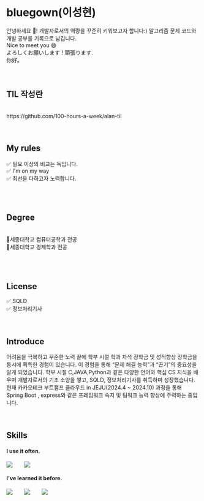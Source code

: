 # bluegown(이성현)

안녕하세요 👋! 개발자로서의 역량을 꾸준히 키워보고자 합니다:) 알고리즘 문제 코드와 개발 공부를 기록으로 남깁니다.
<br />
Nice to meet you 😄
<br />
よろしくお願いします ! 頑張ります.
<br />
你好。
<br />
<br />
<br />
## TIL 작성란
<br />
https://github.com/100-hours-a-week/alan-til
<br />
<br />
<br />

## My rules

✅ 필요 이상의 비교는 독입니다.<br />
✅ I'm on my way<br />
✅ 최선을 다하고자 노력합니다.<br />
<br />
<br />
<br />
## Degree
<br />
🏫세종대학교 컴퓨터공학과 전공 
<br />
🏫세종대학교 경제학과 전공
<br />
<br />
<br />
<br />

## License
✅ SQLD
<br />
✅ 정보처리기사
<br />
<br />
<br />
## Introduce

어려움을 극복하고 꾸준한 노력 끝에 학부 시절 학과 차석 장학금 및 성적향상 장학금을 동시에 획득한 경험이 있습니다. 이 경험을 통해 “문제 해결 능력”과 “끈기”의 중요성을 알게 되었습니다. 
학부 시절 C,JAVA,Python과 같은 다양한 언어와 핵심 CS 지식을 배우며 개발자로서의 기초 소양을 쌓고, SQLD, 정보처리기사를 취득하며 성장했습니다. 현재 카카오테크 부트캠프 클라우드 in JEJU(2024.4 ~ 2024.10) 과정을 통해 Spring Boot , express와 같은 프레임워크 숙지 및 팀워크 능력 향상에 주력하는 중입니다.
<br />
<br />
<br />
## Skills

#### I use it often.
<div style="display:flex;gap:30px;flex-wrap:wrap;">
  <img src="https://img.shields.io/badge/Spring-6DB33F.svg?&style=for-the-badge&logo=Spring&logoColor=white">
  <img src="https://img.shields.io/badge/Python-3776AB?style=for-the-badge&logo=Python&logoColor=black">
</div>

#### I've learned it before.

<div style="display:flex;gap:30px;flex-wrap:wrap;">
  <img src="https://img.shields.io/badge/js-F7DF1E?style=for-the-badge&logo=javascript&logoColor=black">
  <img src="https://img.shields.io/badge/react-61DAFB?style=for-the-badge&logo=react&logoColor=black">

  <img src="https://img.shields.io/badge/C-A8B9CC.svg?&style=for-the-badge&logo=C&logoColor=white">
  
  
</div>
<br />
<br />
<br />
